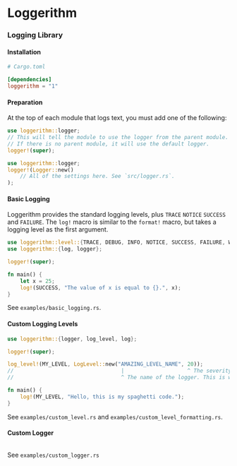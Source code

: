 # Loggerithm
### Logging Library

#### Installation
```toml
# Cargo.toml

[dependencies]
loggerithm = "1"
```

#### Preparation
At the top of each module that logs text, you must add one of the following:
```rust
use loggerithm::logger;
// This will tell the module to use the logger from the parent module.
// If there is no parent module, it will use the default logger.
logger!(super);
```
```rust
use loggerithm::logger;
logger!(Logger::new()
    // All of the settings here. See `src/logger.rs`.
);
```

#### Basic Logging
Loggerithm provides the standard logging levels, plus `TRACE` `NOTICE` `SUCCESS` and `FAILURE`.
The `log!` macro is similar to the `format!` macro, but takes a logging level as the first argument.
```rust
use loggerithm::level::{TRACE, DEBUG, INFO, NOTICE, SUCCESS, FAILURE, WARN, ERROR, FATAL};
use loggerithm::{log, logger};

logger!(super);

fn main() {
    let x = 25;
    log!(SUCCESS, "The value of x is equal to {}.", x);
}
```
See `examples/basic_logging.rs`.

#### Custom Logging Levels
```rust
use loggerithm::{logger, log_level, log};

logger!(super);

log_level!(MY_LEVEL, LogLevel::new("AMAZING_LEVEL_NAME", 20));
//                                  |                    ^ The severity of the level. To be seen, this must be above the minimum set for the active logger.
//                                  ^ The name of the logger. This is what's displayed in the console.

fn main() {
    log!(MY_LEVEL, "Hello, this is my spaghetti code.");
}
```
See `examples/custom_level.rs` and `examples/custom_level_formatting.rs`.

#### Custom Logger
```rust

```
See `examples/custom_logger.rs`
